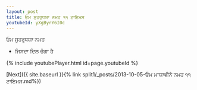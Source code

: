 ```yaml
---
layout: post
title: ਓਮ ਸੁਹਰੁਧਯਾ ਨਮਹ ੧੧ ਟਾਇਮਸ
youtubeId: yXgByrY6I0c
---
```

 
 
 ਓਮ ਸੁਹਰੁਧਯਾ ਨਮਹ  
 
 -  ਜਿਸਦਾ ਦਿਲ ਚੰਗਾ ਹੈ 
 
  
 
  
 
 
 
 
 
 


{% include youtubePlayer.html id=page.youtubeId %}
 
[Next]({{ site.baseurl }}{% link  split1/_posts/2013-10-05-ਓਮ ਮਾਯਾਵੀਨੇ ਨਮਹ ੧੧ ਟਾਇਮਸ.md%})
 
